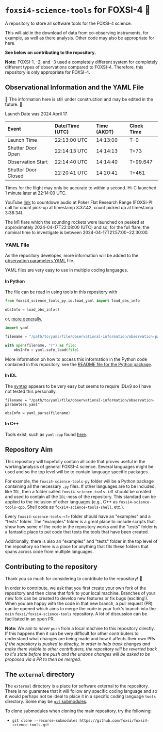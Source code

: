 # `foxsi4-science-tools` for FOXSI-4  <span>&#129418;</span>

A repository to store all software tools for the FOXSI-4 science.

This will aid in the download of data from co-observing instruments, for example, as well as there analysis. Other code may also be appropriate for here.

**See below on contributing to the repository.**

**Note:** FOXSI-1, -2, and -3 used a completely different system for completely different types of observations compared to FOXSI-4. Therefore, this repository is only appropriate for FOXSI-4.

## Observational Information and the YAML File

<span>&#x1f6a7;</span> The information here is still under construction and may be edited in the future. <span>&#x1f6a7;</span>

Launch Date was 2024 April 17.

| Event               | Date/Time  (UTC) | Time  (AKDT) | Clock Time |
|:--                  |:--               |:-            |:-          |
| Launch Time         | 22:13:00 UTC     | 14:13:00     | T-0        |
| Shutter Door Open   | 22:14:13 UTC     | 14:14:13     | T+73       |
| Observation Start   | 22:14:40 UTC     | 14:14:40     | T+99.647   |
| Shutter Door Closed | 22:20:41 UTC     | 14:20:41     | T+461      |

Times for the flight may only be accurate to within a second. Hi-C launched 1 minute later at 22:14:00 UTC.

YouTube [link](https://www.youtube.com/watch?v=PYM2bRn-5ZY) to countdown audio at Poker Flat Research Range (FOXSI-PI call for count pick-up at timestamp 3:37:42, count picked up at timestamp 3:38:34).

The M1 flare which the sounding rockets were launched on peaked at approximately 2024-04-17T22:08:00 (UTC) and so, for the full flare, the nominal time to investigate is between 2024-04-17T21:57:00$-$22:30:00.

### YAML File

As the repository developes, more information will be added to the [observation parameters YAML](observational-information/observation-parameters.yaml) file.

YAML files are very easy to use in multiple coding languages.

#### In Python

The file can be read in using tools in this repository with

```python
from foxsi4_science_tools_py.io.load_yaml import load_obs_info

obsInfo = load_obs_info()
```

or, [more generally](https://pyyaml.org/wiki/PyYAMLDocumentation),

```python
import yaml

filename = "/path/to/yaml/file/observational-information/observation-parameters.yaml"

with open(filename, "r") as file:
    obsInfo = yaml.safe_load(file)
```

More information on how to access this information in the Python code contained in this repository, see the [README file for the Python package](foxsi4-science-tools-py/foxsi4_science_tools_py/README.md).

#### In IDL

The [syntax](https://www.nv5geospatialsoftware.com/docs/yaml_parse.html) appears to be very easy but seems to require IDLv9 so I have not tested this personally.

```idl
filename = "/path/to/yaml/file/observational-information/observation-parameters.yaml"

obsInfo = yaml_parse(filename)
```

#### In C++

Tools exist, such as `yaml-cpp` found [here](https://github.com/jbeder/yaml-cpp).

## Repository Aim

This repository will hopefully contain all code that proves useful in the working/analysis of general FOXSI-4 science. Several languages might be used and so the top level will be to contain language specific packages.

For example, the `foxsi4-science-tools-py` folder will be a Python package containing all the necessary `.py` files. If other languages are to be included, like `IDL`, then a folder called `foxsi4-science-tools-idl` should be created and used to contain all the `IDL`-ness of the repository. This standard can be applied to the inclusion of other languages (e.g., C++ as `foxsi4-science-tools-cpp`, Shell code as `foxsi4-science-tools-shell`, etc.).

Every `foxsi4-science-tools-<?>` folder should have an "examples" and a "tests" folder. The "examples" folder is a great place to include scripts that show how some of the code in the repository works and the "tests" folder is a fantastic place to put code that tests the tools that have been created.

Additionally, there is also an "examples" and "tests" folder in the top level of the repository so there is a place for anything that fits these folders that spans across code from multiple languages.

## Contributing to the repository

Thank you so much for considering to contribute to the repository! <span>&#127881;</span>

In order to contribute, we ask that you first create your own fork of the repository and then clone that fork to your local machine. Branches of your new fork can be created to develop new features or fix bugs (exciting!). When you are happy with the code in that new branch, a pull request (PR) can be opened which aims to merge the code in your fork's branch into the `main` `foxsi/foxsi4-science-tools` repository. A lot of discussion can be facilitated in an open PR.

**Note:** We aim to _never_ `push` from a local machine to this repository directly. If this happens then it can be very difficult for other contributers to understand what changes are being made and how it affects their own PRs. _If the repository is pushed to directly, in order to help track changes and make them visible to other contributers, the repository will be reverted back to it's state before the push and the undone changes will be asked to be proposed via a PR to then be merged._

## The `external` directory

The `external` directory is a place for software external to the repository. There is no guarentee that it will follow any specific coding language and so it would perhaps not be ideal to place it in a specific coding language `tools` directory. Some may be [`git` submodules](https://git-scm.com/book/en/v2/Git-Tools-Submodules).

To clone submodules when cloning the main repository, try the following:

- `git clone --recurse-submodules https://github.com/foxsi/foxsi4-science-tools.git`
